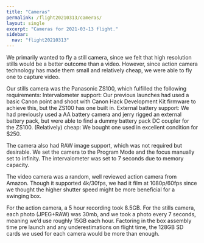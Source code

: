 ```yaml
---
title: "Cameras"
permalink: /flight20210313/cameras/
layout: single
excerpt: "Cameras for 2021-03-13 flight."
sidebar:
  nav: "flight20210313"
---
```


We primarily wanted to fly a still camera, since we felt that high resolution stills would be a better outcome than a video. However, since action camera technology has made them small and relatively cheap, we were able to fly one to capture video.

Our stills camera was the Panasonic ZS100, which fulfilled the following requirements:
Intervalometer support: Our previous launches had used a basic Canon point and shoot with Canon Hack Development Kit firmware to achieve this, but the ZS100 has one built in.
External battery support: We had previously used a AA battery camera and jerry rigged an external battery pack, but were able to find a dummy battery pack DC coupler for the ZS100.
(Relatively) cheap: We bought one used in excellent condition for $250.

The camera also had RAW image support, which was not required but desirable. We set the camera to the Program Mode and the focus manually set to infinity. The intervalometer was set to 7 seconds due to memory capacity.

The video camera was a random, well reviewed action camera from Amazon. Though it supported 4k/30fps, we had it film at 1080p/60fps since we thought the higher shutter speed might be more beneficial for a swinging box.

For the action camera, a 5 hour recording took 8.5GB. For the stills camera, each photo (JPEG+RAW) was 30mb, and we took a photo every 7 seconds, meaning we’d use roughly 15GB each hour. Factoring in the box assembly time pre launch and any underestimations on flight time, the 128GB SD cards we used for each camera would be more than enough.
